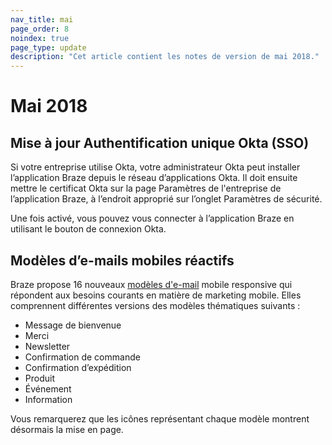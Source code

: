 ```yaml
---
nav_title: mai
page_order: 8
noindex: true
page_type: update
description: "Cet article contient les notes de version de mai 2018."
---
```

# Mai 2018

## Mise à jour Authentification unique Okta (SSO)

Si votre entreprise utilise Okta, votre administrateur Okta peut installer l’application Braze depuis le réseau d’applications Okta. Il doit ensuite mettre le certificat Okta sur la page Paramètres de l'entreprise de l’application Braze, à l’endroit approprié sur l’onglet Paramètres de sécurité.

Une fois activé, vous pouvez vous connecter à l’application Braze en utilisant le bouton de connexion Okta.

## Modèles d’e-mails mobiles réactifs

Braze propose 16 nouveaux [modèles d'e-mail]({{site.baseurl}}/user_guide/message_building_by_channel/email/creating_an_email_template/#step-2-create-or-choose-a-template) mobile responsive qui répondent aux besoins courants en matière de marketing mobile. Elles comprennent différentes versions des modèles thématiques suivants :

- Message de bienvenue
- Merci
- Newsletter
- Confirmation de commande
- Confirmation d’expédition
- Produit
- Événement
- Information

Vous remarquerez que les icônes représentant chaque modèle montrent désormais la mise en page.


